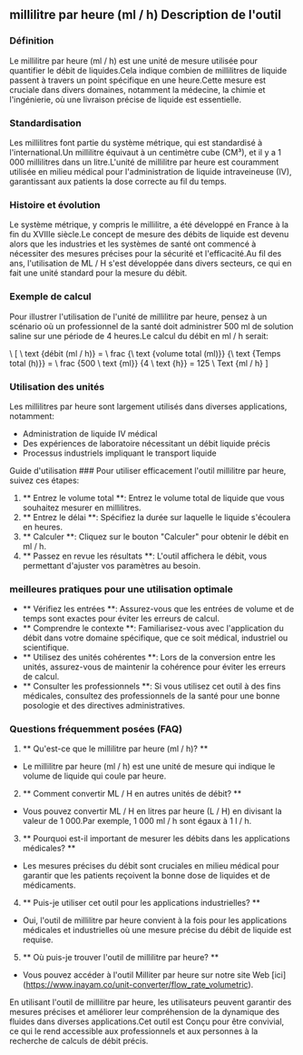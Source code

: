 ## millilitre par heure (ml / h) Description de l'outil

### Définition
Le millilitre par heure (ml / h) est une unité de mesure utilisée pour quantifier le débit de liquides.Cela indique combien de millilitres de liquide passent à travers un point spécifique en une heure.Cette mesure est cruciale dans divers domaines, notamment la médecine, la chimie et l'ingénierie, où une livraison précise de liquide est essentielle.

### Standardisation
Les millilitres font partie du système métrique, qui est standardisé à l'international.Un millilitre équivaut à un centimètre cube (CM³), et il y a 1 000 millilitres dans un litre.L'unité de millilitre par heure est couramment utilisée en milieu médical pour l'administration de liquide intraveineuse (IV), garantissant aux patients la dose correcte au fil du temps.

### Histoire et évolution
Le système métrique, y compris le millilitre, a été développé en France à la fin du XVIIIe siècle.Le concept de mesure des débits de liquide est devenu alors que les industries et les systèmes de santé ont commencé à nécessiter des mesures précises pour la sécurité et l'efficacité.Au fil des ans, l'utilisation de ML / H s'est développée dans divers secteurs, ce qui en fait une unité standard pour la mesure du débit.

### Exemple de calcul
Pour illustrer l'utilisation de l'unité de millilitre par heure, pensez à un scénario où un professionnel de la santé doit administrer 500 ml de solution saline sur une période de 4 heures.Le calcul du débit en ml / h serait:

\ [
\ text {débit (ml / h)} = \ frac {\ text {volume total (ml)}} {\ text {Temps total (h)}} = \ frac {500 \ text {ml}} {4 \ text {h}} = 125 \ Text {ml / h}
\]

### Utilisation des unités
Les millilitres par heure sont largement utilisés dans diverses applications, notamment:
- Administration de liquide IV médical
- Des expériences de laboratoire nécessitant un débit liquide précis
- Processus industriels impliquant le transport liquide

Guide d'utilisation ###
Pour utiliser efficacement l'outil millilitre par heure, suivez ces étapes:
1. ** Entrez le volume total **: Entrez le volume total de liquide que vous souhaitez mesurer en millilitres.
2. ** Entrez le délai **: Spécifiez la durée sur laquelle le liquide s'écoulera en heures.
3. ** Calculer **: Cliquez sur le bouton "Calculer" pour obtenir le débit en ml / h.
4. ** Passez en revue les résultats **: L'outil affichera le débit, vous permettant d'ajuster vos paramètres au besoin.

### meilleures pratiques pour une utilisation optimale
- ** Vérifiez les entrées **: Assurez-vous que les entrées de volume et de temps sont exactes pour éviter les erreurs de calcul.
- ** Comprendre le contexte **: Familiarisez-vous avec l'application du débit dans votre domaine spécifique, que ce soit médical, industriel ou scientifique.
- ** Utilisez des unités cohérentes **: Lors de la conversion entre les unités, assurez-vous de maintenir la cohérence pour éviter les erreurs de calcul.
- ** Consulter les professionnels **: Si vous utilisez cet outil à des fins médicales, consultez des professionnels de la santé pour une bonne posologie et des directives administratives.

### Questions fréquemment posées (FAQ)

1. ** Qu'est-ce que le millilitre par heure (ml / h)? **
- Le millilitre par heure (ml / h) est une unité de mesure qui indique le volume de liquide qui coule par heure.

2. ** Comment convertir ML / H en autres unités de débit? **
- Vous pouvez convertir ML / H en litres par heure (L / H) en divisant la valeur de 1 000.Par exemple, 1 000 ml / h sont égaux à 1 l / h.

3. ** Pourquoi est-il important de mesurer les débits dans les applications médicales? **
- Les mesures précises du débit sont cruciales en milieu médical pour garantir que les patients reçoivent la bonne dose de liquides et de médicaments.

4. ** Puis-je utiliser cet outil pour les applications industrielles? **
- Oui, l'outil de millilitre par heure convient à la fois pour les applications médicales et industrielles où une mesure précise du débit de liquide est requise.

5. ** Où puis-je trouver l'outil de millilitre par heure? **
- Vous pouvez accéder à l'outil Milliter par heure sur notre site Web [ici] (https://www.inayam.co/unit-converter/flow_rate_volumetric).

En utilisant l'outil de millilitre par heure, les utilisateurs peuvent garantir des mesures précises et améliorer leur compréhension de la dynamique des fluides dans diverses applications.Cet outil est Conçu pour être convivial, ce qui le rend accessible aux professionnels et aux personnes à la recherche de calculs de débit précis.